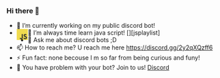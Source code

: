 ### Hi there 👋
- 🔭 I’m currently working on my public discord bot!
- 🌱 I’m always time learn java script!
[<img align="left" alt="JavaScript" width="26px" src="https://raw.githubusercontent.com/github/explore/80688e429a7d4ef2fca1e82350fe8e3517d3494d/topics/javascript/javascript.png" />][jsplaylist]
- 💬 Ask me about discord bots ;D
- 📫 How to reach me? U reach me here https://discord.gg/2y2qXQzff6
- ⚡ Fun fact: none becouse I m so far from being curious and funy!
- :eyes: You have problem with your bot? Join to us! [Discord](https://discord.gg/2y2qXQzff6)
<!--
**AntyDeveloper/AntyDeveloper** is a ✨ _special_ ✨ repository because its `README.md` (this file) appears on your GitHub profile.

- 🔭 I’m currently working on my public discord bot!
- 🌱 I’m always time learn java script!
- 💬 Ask me about discord bots ;D
- 📫 How to reach me? U reach me here https://discord.gg/2y2qXQzff6
- ⚡ Fun fact: none becouse I m so far from being curious and funy!
-->

